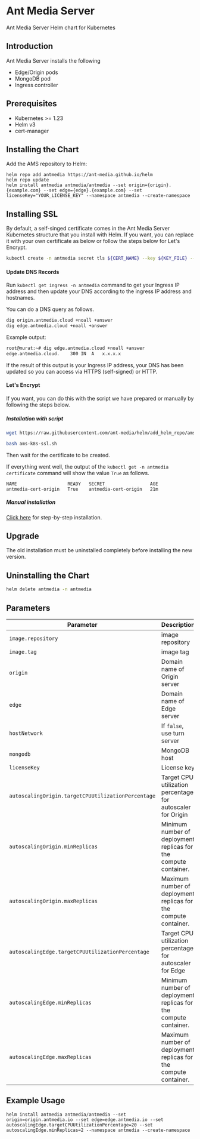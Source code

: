 # Ant Media Server 

Ant Media Server Helm chart for Kubernetes

## Introduction
Ant Media Server installs the following
- Edge/Origin pods
- MongoDB pod
- Ingress controller

## Prerequisites
- Kubernetes >= 1.23
- Helm v3
- cert-manager

## Installing the Chart
Add the AMS repository to Helm:
```shell script
helm repo add antmedia https://ant-media.github.io/helm
helm repo update
helm install antmedia antmedia/antmedia --set origin={origin}.{example.com} --set edge={edge}.{example.com} --set licenseKey="YOUR_LICENSE_KEY" --namespace antmedia --create-namespace
```

## Installing SSL 
By default, a self-singed certificate comes in the Ant Media Server Kubernetes structure that you install with Helm. If you want, you can replace it with your own certificate as below or follow the steps below for Let's Encrypt.

```sh
kubectl create -n antmedia secret tls ${CERT_NAME} --key ${KEY_FILE} --cert ${CERT_FILE} 
```

#### Update DNS Records

Run `kubectl get ingress -n antmedia` command to get your Ingress IP address and then update your DNS according to the ingress IP address and hostnames.

You can do a DNS query as follows.
```sh
dig origin.antmedia.cloud +noall +answer
dig edge.antmedia.cloud +noall +answer
```
Example output:

```sh
root@murat:~# dig edge.antmedia.cloud +noall +answer
edge.antmedia.cloud.	300	IN	A	x.x.x.x
```
If the result of this output is your Ingress IP address, your DNS has been updated so you can access via HTTPS (self-signed) or HTTP.

#### Let's Encrypt 

If you want, you can do this with the script we have prepared or manually by following the steps below.

##### Installation with script

```sh
wget https://raw.githubusercontent.com/ant-media/helm/add_helm_repo/ams-k8s-ssl.sh

bash ams-k8s-ssl.sh
```

Then wait for the certificate to be created.

If everything went well, the output of the `kubectl get -n antmedia certificate` command will show the value `True` as follows.
```
NAME                   READY   SECRET                 AGE
antmedia-cert-origin   True    antmedia-cert-origin   21m
```
##### Manual installation

[Click here](https://resources.antmedia.io/docs/install-ssl-on-kubernetes-using-lets-encrypt) for step-by-step installation.

## Upgrade
The old installation must be uninstalled completely before installing the new version.

## Uninstalling the Chart
```sh
helm delete antmedia -n antmedia
```

## Parameters

| Parameter                               | Description                                                                                              | Default                                                                            |
|------------------------------------------------| -------------------------------------------------------------------------------------------------------- | ---------------------------------------------------------------------------------- |
| `image.repository`                                        | image repository                                                                                         | `antmedia/enterprise` |
| `image.tag`                                        | image tag                                                                                         | `latest` |
| `origin`                                       | Domain name of Origin server                                                                             | `{}`                                                                        |
| `edge`                                         | Domain name of Edge server                                                                               | `{}`                                                                     |
| `hostNetwork`                                  | If `false`, use turn server                                                                              | `true`                                                                            |
| `mongodb`                                      | MongoDB host                                                                                             | `mongo`                                                                     |
| `licenseKey`                                      | License key                                                                                            | `{}`                                                                     |
| `autoscalingOrigin.targetCPUUtilizationPercentage`                            | Target CPU utilization percentage for autoscaler for Origin                                                                          | `60`                                                                               |
| `autoscalingOrigin.minReplicas`                                 | Minimum number of deployment replicas for the compute container.                                                                                | `1`                                                                               |
| `autoscalingOrigin.maxReplicas`                                  | Maximum number of deployment replicas for the compute container.                                    | `10`                                                                               |
| `autoscalingEdge.targetCPUUtilizationPercentage`                                 | Target CPU utilization percentage for autoscaler for Edge                         | `60`                                                                                |
| `autoscalingEdge.minReplicas`                          | Minimum number of deployment replicas for the compute container.     | `1`                                                                               |
| `autoscalingEdge.maxReplicas`                               | Maximum number of deployment replicas for the compute container.                                                         | `10`                                                                               |



## Example Usage
```
helm install antmedia antmedia/antmedia --set origin=origin.antmedia.io --set edge=edge.antmedia.io --set autoscalingEdge.targetCPUUtilizationPercentage=20 --set autoscalingEdge.minReplicas=2 --namespace antmedia --create-namespace

```


